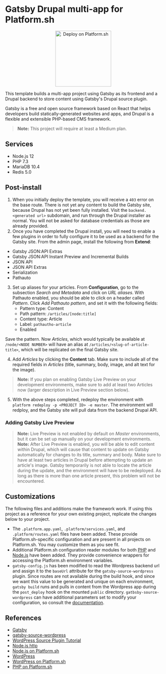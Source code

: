 # Gatsby Drupal multi-app for Platform.sh

<p align="center">
<a href="https://console.platform.sh/projects/create-project?template=https://raw.githubusercontent.com/platformsh/template-builder/master/templates/gatsby-drupal/.platform.template.yaml&utm_content=gatsby-drupal&utm_source=github&utm_medium=button&utm_campaign=deploy_on_platform">
    <img src="https://platform.sh/images/deploy/lg-blue.svg" alt="Deploy on Platform.sh" width="180px" />
</a>
</p>

This template builds a multi-app project using Gatsby as its frontend and a Drupal backend to store content using Gatsby's Drupal source plugin.

Gatsby is a free and open source framework based on React that helps developers build statically-generated websites and apps, and Drupal is a flexible and extensible PHP-based CMS framework.

> **Note:** This project will require at least a Medium plan.

## Services

* Node.js 12
* PHP 7.3
* MariaDB 10.4
* Redis 5.0

## Post-install

1. When you initially deploy the template, you will receive a `403` error on the base route. There is not yet any content to build the Gatsby site, because Drupal has not yet been fully installed. Visit the `backend.<generated url>` subdomain, and run through the Drupal installer as normal. You will not be asked for database credentials as those are already provided.
2. Once you have completed the Drupal install, you will need to enable a few plugins in order to fully configure it to be used as a backend for the Gatsby site. From the admin page, install the following from **Extend**:

- Gatsby JSON:API Extras
- Gatsby JSON:API Instant Preview and Incremental Builds
- JSON API
- JSON API Extras
- Serialization
- Pathauto

3. Set up aliases for your articles. From **Configuration**, go to the subsection *Search and Metadata* and click on *URL aliases*. With Pathauto enabled, you should be able to click on a header called *Pattern*. Click *Add Pathauto pattern*, and set it with the following fields:
    - Pattern type: Content
    - Path pattern: `/articles/[node:title]`
    - Content type: Article
    - Label: `pathautho-article`
    - Enabled

  Save the pattern. Now *Articles*, which would typically be available at `/node/<NODE NUMBER>` will have an alias at `/articles/<slug-of-article-title>`, which will be replicated on the final Gatsby site.

4. Add *Articles* by clicking the **Content** tab. Make sure to include all of the required fields in *Articles* (title, summary, body, image, and alt text for the image).

> **Note:** If you plan on enabling Gatsby Live Preview on your development environments, make sure to add at least two Articles now (larger description in Live Preview section below).

5. With the above steps completed, redeploy the environment with `platform redeploy -p <PROJECT ID> -e master`. The environment will redploy, and the Gatsby site will pull data from the backend Drupal API.

### Adding Gatsby Live Preview

> **Note:** Live Preview is not enabled by default on *Master* environments, but it can be set up manually on your development environments.
> **Note:** After Live Preview is enabled, you will be able to edit content within Drupal, which will cause that content to update on Gatsby automatically for changes to its title, summary and body. Make sure to have at least two articles in Drupal before attempting to update an article's image. Gatsby temporarily is not able to locate the article during the update, and the environment will have to be redeployed. As long as there is more than one article present, this problem will not be encountered.  

## Customizations

The following files and additions make the framework work.  If using this project as a reference for your own existing project, replicate the changes below to your project.

* The `.platform.app.yaml`, `.platform/services.yaml`, and `.platform/routes.yaml` files have been added.  These provide Platform.sh-specific configuration and are present in all projects on Platform.sh.  You may customize them as you see fit.
* Additional Platform.sh configuration reader modules for both [PHP](https://github.com/platformsh/config-reader-php) and [Node.js](https://github.com/platformsh/config-reader-nodejs) have been added. They provide convenience wrappers for accessing the Platform.sh environment variables.
* `gatsby-config.js` has been modified to read the Wordpress backend url and assign it to the `baseUrl` attribute for the `gatsby-source-wordpress` plugin. Since routes are not available during the build hook, and since we want this value to be generated and unique on each environment, `gatsby build` runs and pulls in content from the Wordpress app during the `post_deploy` hook on the mounted `public` directory. `gatbsby-source-wordpress` can have additional parameters set to modify your configuration, so consult the [documentation](https://www.gatsbyjs.org/packages/gatsby-source-wordpress/#how-to-use).

## References

* [Gatsby](https://www.gatsbyjs.org/)
* [gatsby-source-wordpress](https://www.gatsbyjs.org/packages/gatsby-source-wordpress/)
* [WordPress Source Plugin Tutorial](https://www.gatsbyjs.org/tutorial/wordpress-source-plugin-tutorial/)
* [Node.js http](https://nodejs.org/api/http.html#http_http)
* [Node.js on Platform.sh](https://docs.platform.sh/languages/nodejs.html)
* [WordPress](https://wordpress.org/)
* [WordPress on Platform.sh](https://docs.platform.sh/frameworks/wordpress.html)
* [PHP on Platform.sh](https://docs.platform.sh/languages/php.html)
